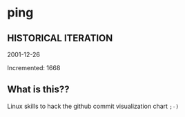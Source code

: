 # ping

## HISTORICAL ITERATION
2001-12-26

Incremented: 1668

## What is this?? 
Linux skills to hack the github commit visualization chart `;-)`
